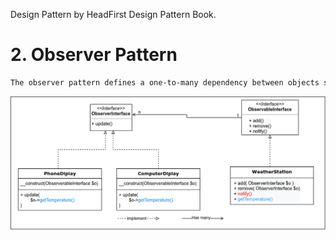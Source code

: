 Design Pattern by HeadFirst Design Pattern Book.

# 2. Observer Pattern 
```html
The observer pattern defines a one-to-many dependency between objects so that when one object changes state, all of its dependents are notified and updated automatically.
```

![diagram](img/Observer.png)

